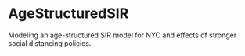 # AgeStructuredSIR
Modeling an age-structured SIR model for NYC and effects of stronger social distancing policies.
